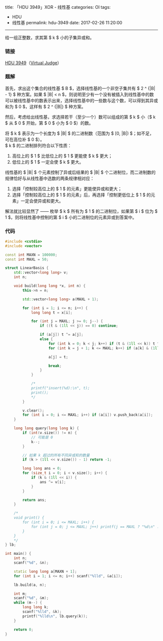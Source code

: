 title: 「HDU 3949」XOR - 线性基
categories: OI
tags: 
  - HDU
  - 线性基
permalink: hdu-3949
date: 2017-02-26 11:20:00
---

给一组正整数，求其第 $ k $ 小的子集异或和。

<!-- more -->

### 链接
[HDU 3949](http://acm.hdu.edu.cn/showproblem.php?pid=3949)（[Virtual Judge](https://vjudge.net/problem/HDU-3949)）

### 题解
首先，求出这个集合的线性基 $ B $，选择线性基的一个非空子集共有 $ 2 ^ {|B| -  1} $ 种方案。如果 $ |B| < n $，则说明至少有一个没有被插入到线性基中的数可以被线性基中的数表示出来，选择线性基中的一些数与这个数，可以得到其异或和为 $ 0 $，这样有 $ 2 ^ {|B|} $ 种方案。

然后，考虑给出线性基，求选择若干（至少一个）数可以组成的第 $ k $ 小（$ k $ 从 $ 0 $ 开始，第 $ 0 $ 小为 $ 0 $）的数。

将 $ k $ 表示为一个长度为 $ |B| $ 的二进制数（范围为 $ [0, |B|) $；如不足，可在高位补 $ 0 $）。  
$ k $ 的二进制排列符合以下性质：

1. 高位上的 $ 1 $ 比低位上的 $ 1 $ 更能使 $ k $ 更大；
2. 低位上的 $ 1 $ 一定会使 $ k $ 更大。

线性基的 $ |B| $ 个元素控制了异或后结果的 $ |B| $ 个二进制位，而二进制数的规律恰好与从线性基中选数的两条规律相对应：

1. 选择「控制较高位上的 $ 1 $ 的元素」更能使异或和更大；
2. 选择「控制较高位上的 $ 1 $ 的元素」后，再选择「控制更低位上 $ 1 $ 的元素」一定会使异或和更大。

解法就比较显然了 —— 枚举 $ k $ 所有为 $ 1 $ 的二进制位，如果第 $ i $ 位为 $ 1 $，则将线性基中控制的第 $ i $ 小的二进制位的元素异或到答案中。

### 代码
```c++
#include <cstdio>
#include <vector>

const int MAXN = 100000;
const int MAXL = 50;

struct LinearBasis {
	std::vector<long long> v;
	int n;

	void build(long long *x, int n) {
		this->n = n;

		std::vector<long long> a(MAXL + 1);

		for (int i = 1; i <= n; i++) {
			long long t = x[i];

			for (int j = MAXL; j >= 0; j--) {
				if ((t & (1ll << j)) == 0) continue;

				if (a[j]) t ^= a[j];
				else {
					for (int k = 0; k < j; k++) if (t & (1ll << k)) t ^= a[k];
					for (int k = j + 1; k <= MAXL; k++) if (a[k] & (1ll << j)) a[k] ^= t;

					a[j] = t;

					break;
				}
			}

			/*
			printf("insert(%d):\n", t);
			print();
			*/
		}

		v.clear();
		for (int i = 0; i <= MAXL; i++) if (a[i]) v.push_back(a[i]);
	}

	long long query(long long k) {
		if (int(v.size()) != n) {
			// 可能是 0
			k--;
		}

		// 如果 k 超过的所有不同异或和的数量
		if (k > (1ll << v.size()) - 1) return -1;

		long long ans = 0;
		for (size_t i = 0; i < v.size(); i++) {
			if (k & (1ll << i)) {
				ans ^= v[i];
			}
		}

		return ans;
	}

	/*
	void print() {
		for (int i = 0; i <= MAXL; i++) {
			for (int j = 0; j <= MAXL; j++) printf(j == MAXL ? "%d\n" : "%d", (a[i] & (1 << j)) ? 1 : 0);
		}
	}
	*/
} lb;

int main() {
	int n;
	scanf("%d", &n);

	static long long a[MAXN + 1];
	for (int i = 1; i <= n; i++) scanf("%lld", &a[i]);

	lb.build(a, n);

	int m;
	scanf("%d", &m);
	while (m--) {
		long long k;
		scanf("%lld", &k);
		printf("%lld\n", lb.query(k));
	}

	return 0;
}
```
